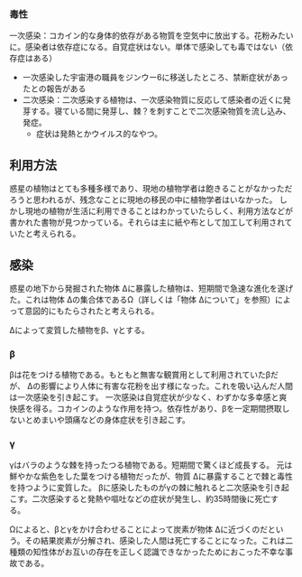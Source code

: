  
 ### 毒性
 一次感染：コカイン的な身体的依存がある物質を空気中に放出する。花粉みたいに。感染者は依存症になる。自覚症状はない。単体で感染しても毒ではない（依存症はある）
- 一次感染した宇宙港の職員をジンウー6に移送したところ、禁断症状があったとの報告がある
- 二次感染：二次感染する植物は、一次感染物質に反応して感染者の近くに発芽する。寝ている間に発芽し、棘？を刺すことで二次感染物質を流し込み、発症。
  - 症状は発熱とかウイルス的なやつ。


## 利用方法
惑星の植物はとても多種多様であり、現地の植物学者は飽きることがなかっただろうと思われるが、残念なことに現地の移民の中に植物学者はいなかった。
しかし現地の植物が生活に利用できることはわかっていたらしく、利用方法などが書かれた書物が見つかっている。それらは主に紙や布として加工して利用されていたと考えられる。

## 感染
惑星の地下から発掘された物体 Δに暴露した植物は、短期間で急速な進化を遂げた。これは物体 Δの集合体であるΩ（詳しくは「物体 Δについて」を参照）によって意図的にもたらされたと考えられる。

 Δによって変質した植物をβ、γとする。

### β
βは花をつける植物である。もともと無害な観賞用として利用されていたβだが、 Δの影響により人体に有害な花粉を出す様になった。これを吸い込んだ人間は一次感染を引き起こす。
一次感染は自覚症状が少なく、わずかな多幸感と爽快感を得る。コカインのような作用を持つ。依存性があり、βを一定期間摂取しないとめまいや頭痛などの身体症状を引き起こす。

### γ
γはバラのような棘を持ったつる植物である。短期間で驚くほど成長する。
元は鮮やかな紫色をした葉をつける植物だったが、物質 Δに暴露することで棘と毒性を持つように変質した。
βに感染したものがγの棘に触れると二次感染を引き起こす。二次感染すると発熱や嘔吐などの症状が発生し、約35時間後に死亡する。

Ωによると、βとγをかけ合わせることによって炭素が物体 Δに近づくのだという。その結果炭素が分解され、感染した人間は死亡することになった。これは二種類の知性体がお互いの存在を正しく認識できなかったためにおこった不幸な事故である。